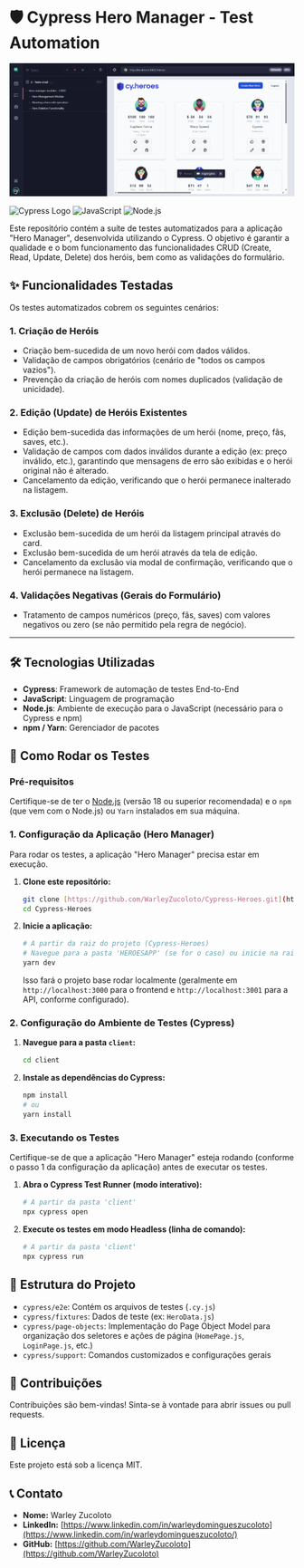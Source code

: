 # 🛡️ Cypress Hero Manager - Test Automation

![Hero Manager App Screenshot](./Pictures/Cypres%20Heroes%20-%20img.png)

![Cypress Logo](https://img.shields.io/badge/Cypress-10.0.0-green?style=for-the-badge&logo=cypress&logoColor=white)
![JavaScript](https://img.shields.io/badge/JavaScript-ES6-yellow?style=for-the-badge&logo=javascript&logoColor=black)
![Node.js](https://img.shields.io/badge/Node.js-v18+-brightgreen?style=for-the-badge&logo=node.js&logoColor=white)

Este repositório contém a suíte de testes automatizados para a aplicação "Hero Manager", desenvolvida utilizando o Cypress. O objetivo é garantir a qualidade e o bom funcionamento das funcionalidades CRUD (Create, Read, Update, Delete) dos heróis, bem como as validações do formulário.

## ✨ Funcionalidades Testadas

Os testes automatizados cobrem os seguintes cenários:

### 1. **Criação de Heróis**
- Criação bem-sucedida de um novo herói com dados válidos.
- Validação de campos obrigatórios (cenário de "todos os campos vazios").
- Prevenção da criação de heróis com nomes duplicados (validação de unicidade).

### 2. **Edição (Update) de Heróis Existentes**
- Edição bem-sucedida das informações de um herói (nome, preço, fãs, saves, etc.).
- Validação de campos com dados inválidos durante a edição (ex: preço inválido, etc.), garantindo que mensagens de erro são exibidas e o herói original não é alterado.
- Cancelamento da edição, verificando que o herói permanece inalterado na listagem.

### 3. **Exclusão (Delete) de Heróis**
- Exclusão bem-sucedida de um herói da listagem principal através do card.
- Exclusão bem-sucedida de um herói através da tela de edição.
- Cancelamento da exclusão via modal de confirmação, verificando que o herói permanece na listagem.

### 4. **Validações Negativas (Gerais do Formulário)**
- Tratamento de campos numéricos (preço, fãs, saves) com valores negativos ou zero (se não permitido pela regra de negócio).

---

## 🛠️ Tecnologias Utilizadas

* **Cypress**: Framework de automação de testes End-to-End
* **JavaScript**: Linguagem de programação
* **Node.js**: Ambiente de execução para o JavaScript (necessário para o Cypress e npm)
* **npm / Yarn**: Gerenciador de pacotes

## 🚀 Como Rodar os Testes

### Pré-requisitos

Certifique-se de ter o [Node.js](https://nodejs.org/) (versão 18 ou superior recomendada) e o `npm` (que vem com o Node.js) ou `Yarn` instalados em sua máquina.

### 1. Configuração da Aplicação (Hero Manager)

Para rodar os testes, a aplicação "Hero Manager" precisa estar em execução.

1.  **Clone este repositório:**
    ```bash
    git clone [https://github.com/WarleyZucoloto/Cypress-Heroes.git](https://github.com/WarleyZucoloto/Cypress-Heroes.git)
    cd Cypress-Heroes
    ```
2.  **Inicie a aplicação:**
    ```bash
    # A partir da raiz do projeto (Cypress-Heroes)
    # Navegue para a pasta 'HEROESAPP' (se for o caso) ou inicie na raiz do projeto
    yarn dev
    ```
    Isso fará o projeto base rodar localmente (geralmente em `http://localhost:3000` para o frontend e `http://localhost:3001` para a API, conforme configurado).

### 2. Configuração do Ambiente de Testes (Cypress)

1.  **Navegue para a pasta `client`:**
    ```bash
    cd client
    ```
2.  **Instale as dependências do Cypress:**
    ```bash
    npm install
    # ou
    yarn install
    ```

### 3. Executando os Testes

Certifique-se de que a aplicação "Hero Manager" esteja rodando (conforme o passo 1 da configuração da aplicação) antes de executar os testes.

1.  **Abra o Cypress Test Runner (modo interativo):**
    ```bash
    # A partir da pasta 'client'
    npx cypress open
    ```

2.  **Execute os testes em modo Headless (linha de comando):**
    ```bash
    # A partir da pasta 'client'
    npx cypress run
    ```

## 📁 Estrutura do Projeto

* `cypress/e2e`: Contém os arquivos de testes (`.cy.js`)
* `cypress/fixtures`: Dados de teste (ex: `HeroData.js`)
* `cypress/page-objects`: Implementação do Page Object Model para organização dos seletores e ações de página (`HomePage.js`, `LoginPage.js`, etc.)
* `cypress/support`: Comandos customizados e configurações gerais

## 🤝 Contribuições

Contribuições são bem-vindas! Sinta-se à vontade para abrir issues ou pull requests.

## 📄 Licença

Este projeto está sob a licença MIT.

## 📞 Contato

* **Nome:** Warley Zucoloto
* **LinkedIn:** [https://www.linkedin.com/in/warleydomingueszucoloto](https://www.linkedin.com/in/warleydomingueszucoloto/)
* **GitHub:** [https://github.com/WarleyZucoloto](https://github.com/WarleyZucoloto)
